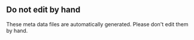 ## Do not edit by hand

These meta data files are automatically generated. Please don't edit them by hand. 